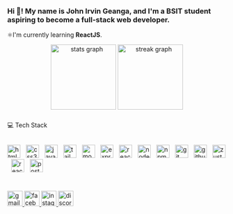 <h3 align="left">Hi 👋! My name is John Irvin Geanga, and I'm a BSIT student aspiring to become a full-stack web developer.</h3>
<p align="left">⚛️I'm currently learning <strong>ReactJS</strong>.</p>



<div align="center">
  <img src="https://github-readme-stats.vercel.app/api?username=Jhnrvn&hide_title=false&hide_rank=false&show_icons=true&include_all_commits=true&count_private=true&disable_animations=false&theme=dracula&locale=en&hide_border=false&order=1" height="150" alt="stats graph"  />
  <img src="https://streak-stats.demolab.com?user=jhnrvn&locale=en&mode=daily&theme=dracula&hide_border=false&border_radius=5&order=3" height="150" alt="streak graph"  />
</div>

###

<p align="left">💻 Tech Stack</p>

<br clear="both">

<div align="left">
  <img src="https://cdn.jsdelivr.net/gh/devicons/devicon/icons/html5/html5-original.svg" height="30" alt="html5 logo"  />
  <img width="5" />
  <img src="https://cdn.jsdelivr.net/gh/devicons/devicon/icons/css3/css3-original.svg" height="30" alt="css3 logo"  />
  <img width="5" />
  <img src="https://cdn.jsdelivr.net/gh/devicons/devicon/icons/javascript/javascript-original.svg" height="30" alt="javascript logo"  />
  <img width="5" />
  <img src="https://skillicons.dev/icons?i=tailwind" height="30" alt="tailwindcss logo"  />
  <img width="5" />
   <img src="https://skillicons.dev/icons?i=mongodb" height="30" alt="mongodb logo"  />
  <img width="5" />
  <img src="https://skillicons.dev/icons?i=express" height="30" alt="express logo"  />
  <img width="5" />
  <img src="https://skillicons.dev/icons?i=react" height="30" alt="react logo"  />
  <img width="5" />
  <img src="https://skillicons.dev/icons?i=nodejs" height="30" alt="nodejs logo"  />
  <img width="5" />
  <img src="https://cdn.simpleicons.org/npm/CB3837" height="30" alt="npm logo"  />
  <img width="5" />
  <img src="https://cdn.jsdelivr.net/gh/devicons/devicon/icons/git/git-original.svg" height="30" alt="git logo"  />
  <img width="5" />
  <img src="https://cdn.jsdelivr.net/gh/devicons/devicon/icons/github/github-original.svg" height="30" alt="github logo"  />
  <img width="5" />
  <img src="https://cdn.jsdelivr.net/gh/devicons/devicon@latest/icons/zustand/zustand-original.svg" height="30" alt="zustand logo" />
  <img width="5" />
  <img src="https://cdn.jsdelivr.net/gh/devicons/devicon@latest/icons/reactrouter/reactrouter-original.svg" height="30" alt="react-router logo" />
  <img width="5" />
  <img src="https://skillicons.dev/icons?i=postman" height="30" alt="postman logo"  />
 
</div>

###

<br clear="both">

<div align="left">
  <a href="johnirvingeanga@gmail.com" target="_blank">
    <img src="https://img.shields.io/static/v1?message=Gmail&logo=gmail&label=&color=D14836&logoColor=white&labelColor=&style=for-the-badge" height="35" alt="gmail logo"  />
  </a>
  <a href="https://www.facebook.com/Irvingeanga.30" target="_blank">
    <img src="https://img.shields.io/static/v1?message=Facebook&logo=facebook&label=&color=1877F2&logoColor=white&labelColor=&style=for-the-badge" height="35" alt="facebook logo"  />
  </a>
  <a href="https://www.instagram.com/jhnrvn__/" target="_blank">
    <img src="https://img.shields.io/static/v1?message=Instagram&logo=instagram&label=&color=E4405F&logoColor=white&labelColor=&style=for-the-badge" height="35" alt="instagram logo"  />
  </a>
  <a href="https://discord.com/channels/@psyc_30" target="_blank">
    <img src="https://img.shields.io/static/v1?message=Discord&logo=discord&label=&color=7289DA&logoColor=white&labelColor=&style=for-the-badge" height="35" alt="discord logo"  />
  </a>
</div>

###

